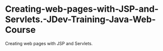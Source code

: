 # Creating-web-pages-with-JSP-and-Servlets.-JDev-Training-Java-Web-Course
 Creating web pages with JSP and Servlets.
